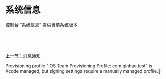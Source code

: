 # 系统信息


控制台 “系统信息” 提供当前系统版本






<br/><br/><br/>
<div id="bom">
<a href="./admin_msg.md">上一节：消息通知 </a>
</div>

<link rel="stylesheet" rev="stylesheet" href="flow.css" type="text/css"/> 



Provisioning profile "iOS Team Provisioning Profile: com.qinhao.test" is Xcode managed, but signing settings require a manually managed profile.